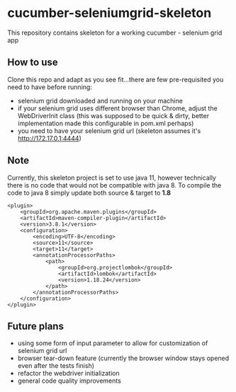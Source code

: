 # cucumber-seleniumgrid-skeleton
This repository contains skeleton for a working cucumber - selenium grid app

## How to use
Clone this repo and adapt as you see fit...there are few pre-requisited you need to have before running:
* selenium grid downloaded and running on your machine
* if your selenium grid uses different browser than Chrome, adjust the WebDriverInit class (this was supposed to be quick & dirty, better implementation made this configurable in pom.xml perhaps)
* you need to have your selenium grid url (skeleton assumes it's http://172.17.0.1:4444)

## Note
Currently, this skeleton project is set to use java 11, however technically there is no code that would not be compatible with java 8. To compile the code to java 8 simply update both source & target to **1.8**

```
<plugin>
    <groupId>org.apache.maven.plugins</groupId>
    <artifactId>maven-compiler-plugin</artifactId>
    <version>3.8.1</version>
    <configuration>
        <encoding>UTF-8</encoding>
        <source>11</source>
        <target>11</target>
        <annotationProcessorPaths>
            <path>
                <groupId>org.projectlombok</groupId>
                <artifactId>lombok</artifactId>
                <version>1.18.24</version>
            </path>
        </annotationProcessorPaths>
    </configuration>
</plugin>
```
## Future plans
* using some form of input parameter to allow for customization of selenium grid url 
* browser tear-down feature (currently the browser window stays opened even after the tests finish)
* refactor the webdriver initialization 
* general code quality improvements